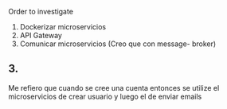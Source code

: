 Order to investigate

  1. Dockerizar microservicios
  2. API Gateway
  3. Comunicar microservicios (Creo que con message- broker)

## 3. 
Me refiero que cuando se cree una cuenta entonces se utilize el microservicios de crear usuario y luego el de enviar emails